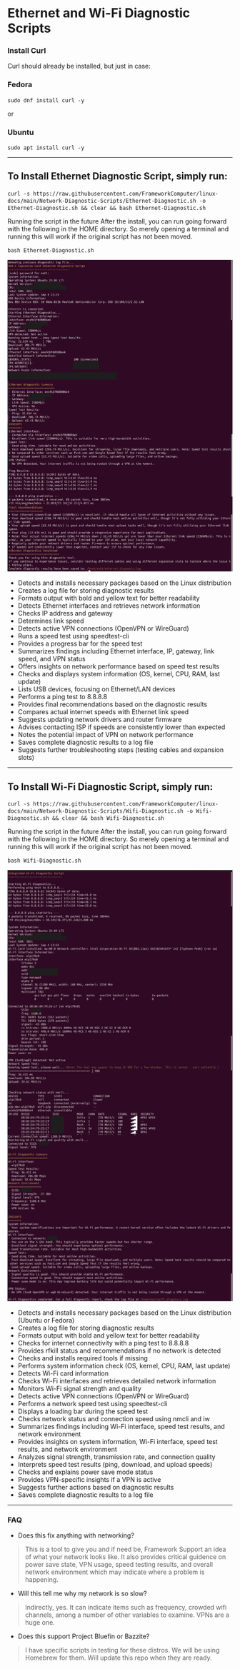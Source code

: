 # Ethernet and Wi-Fi Diagnostic Scripts


### Install Curl

Curl should already be installed, but just in case:

### Fedora
```
sudo dnf install curl -y
```

or

### Ubuntu
```
sudo apt install curl -y
```



------------------------------------------------------------------------------------------------------------------------------

## To Install Ethernet Diagnostic Script, simply run:
```
curl -s https://raw.githubusercontent.com/FrameworkComputer/linux-docs/main/Network-Diagnostic-Scripts/Ethernet-Diagnostic.sh -o Ethernet-Diagnostic.sh && clear && bash Ethernet-Diagnostic.sh
```

Running the script in the future
After the install, you can run going forward with the following in the HOME directory. So merely opening a terminal and running this will work if the original script has not been moved.

```
bash Ethernet-Diagnostic.sh
```
![Ethernet-Diagnostic](https://raw.githubusercontent.com/FrameworkComputer/linux-docs/main/Network-Diagnostic-Scripts/images/Ethernet-Diag.png)

- Detects and installs necessary packages based on the Linux distribution
- Creates a log file for storing diagnostic results
- Formats output with bold and yellow text for better readability
- Detects Ethernet interfaces and retrieves network information
- Checks IP address and gateway
- Determines link speed
- Detects active VPN connections (OpenVPN or WireGuard)
- Runs a speed test using speedtest-cli
- Provides a progress bar for the speed test
- Summarizes findings including Ethernet interface, IP, gateway, link speed, and VPN status
- Offers insights on network performance based on speed test results
- Checks and displays system information (OS, kernel, CPU, RAM, last update)
- Lists USB devices, focusing on Ethernet/LAN devices
- Performs a ping test to 8.8.8.8
- Provides final recommendations based on the diagnostic results
- Compares actual internet speeds with Ethernet link speed
- Suggests updating network drivers and router firmware
- Advises contacting ISP if speeds are consistently lower than expected
- Notes the potential impact of VPN on network performance
- Saves complete diagnostic results to a log file
- Suggests further troubleshooting steps (testing cables and expansion slots)

------------------------------------------------------------------------------------------------------------------------------




## To Install Wi-Fi Diagnostic Script, simply run:
```
curl -s https://raw.githubusercontent.com/FrameworkComputer/linux-docs/main/Network-Diagnostic-Scripts/Wifi-Diagnostic.sh -o Wifi-Diagnostic.sh && clear && bash Wifi-Diagnostic.sh
```

Running the script in the future
After the install, you can run going forward with the following in the HOME directory. So merely opening a terminal and running this will work if the original script has not been moved.

```
bash Wifi-Diagnostic.sh
```
![Wi-Fi-Diagnostic](https://raw.githubusercontent.com/FrameworkComputer/linux-docs/main/Network-Diagnostic-Scripts/images/WiFi_Diag.png)

- Detects and installs necessary packages based on the Linux distribution (Ubuntu or Fedora)
- Creates a log file for storing diagnostic results
- Formats output with bold and yellow text for better readability
- Checks for internet connectivity with a ping test to 8.8.8.8
- Provides rfkill status and recommendations if no network is detected
- Checks and installs required tools if missing
- Performs system information check (OS, kernel, CPU, RAM, last update)
- Detects Wi-Fi card information
- Checks Wi-Fi interfaces and retrieves detailed network information
- Monitors Wi-Fi signal strength and quality
- Detects active VPN connections (OpenVPN or WireGuard)
- Performs a network speed test using speedtest-cli
- Displays a loading bar during the speed test
- Checks network status and connection speed using nmcli and iw
- Summarizes findings including Wi-Fi interface, speed test results, and network environment
- Provides insights on system information, Wi-Fi interface, speed test results, and network environment
- Analyzes signal strength, transmission rate, and connection quality
- Interprets speed test results (ping, download, and upload speeds)
- Checks and explains power save mode status
- Provides VPN-specific insights if a VPN is active
- Suggests further actions based on diagnostic results
- Saves complete diagnostic results to a log file

------------------------------------------------------------------------------------------------------------------------------


### FAQ

- Does this fix anything with networking?
>This is a tool to give you and if need be, Framework Support an idea of what your network looks like. It also provides critical guidence on power save state, VPN usage, speed testing results, and overall network environment which may indicate where a problem is happening.


- Will this tell me why my network is so slow?
>Indirectly, yes. It can indicate items such as frequency, crowded wifi channels, among a number of other variables to examine. VPNs are a huge one.

- Does this support Project Bluefin or Bazzite?
>I have specific scripts in testing for these distros. We will be using Homebrew for them. Will update this repo when they are ready.
